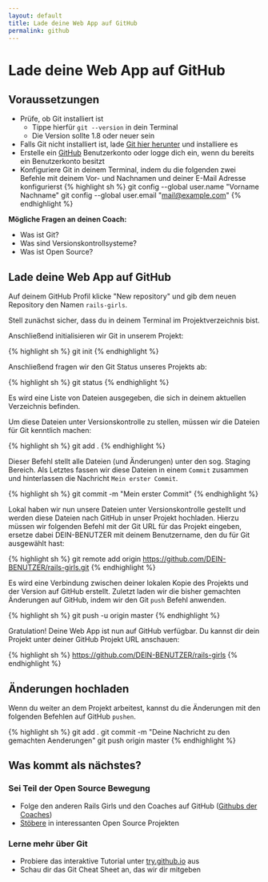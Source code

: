 ```yaml
---
layout: default
title: Lade deine Web App auf GitHub
permalink: github
---
```


# Lade deine Web App auf GitHub

## Voraussetzungen

* Prüfe, ob Git installiert ist
  * Tippe hierfür `git --version` in dein Terminal
  * Die Version sollte 1.8 oder neuer sein
* Falls Git nicht installiert ist, lade [Git hier herunter](http://git-scm.com/downloads) und installiere es
* Erstelle ein [GitHub](https://github.com) Benutzerkonto oder logge dich ein, wenn du bereits ein Benutzerkonto besitzt
* Konfiguriere Git in deinem Terminal, indem du die folgenden zwei Befehle mit deinem Vor- und Nachnamen und deiner E-Mail Adresse konfigurierst
{% highlight sh %}
git config --global user.name "Vorname Nachname"
git config --global user.email "mail@example.com"
{% endhighlight %}

**Mögliche Fragen an deinen Coach:**

* Was ist Git?
* Was sind Versionskontrollsysteme?
* Was ist Open Source?

## Lade deine Web App auf GitHub

Auf deinem GitHub Profil klicke "New repository" und gib dem neuen Repository den Namen `rails-girls`.

Stell zunächst sicher, dass du in deinem Terminal im Projektverzeichnis bist.

Anschließend initialisieren wir Git in unserem Projekt:

{% highlight sh %}
git init
{% endhighlight %}

Anschließend fragen wir den Git Status unseres Projekts ab:

{% highlight sh %}
git status
{% endhighlight %}

Es wird eine Liste von Dateien ausgegeben, die sich in deinem aktuellen Verzeichnis befinden.

Um diese Dateien unter Versionskontrolle zu stellen, müssen wir die Dateien für Git kenntlich machen:

{% highlight sh %}
git add .
{% endhighlight %}

Dieser Befehl stellt alle Dateien (und Änderungen) unter den sog. Staging Bereich.
Als Letztes fassen wir diese Dateien in einem `Commit` zusammen und hinterlassen die Nachricht `Mein erster Commit`.

{% highlight sh %}
git commit -m "Mein erster Commit"
{% endhighlight %}

Lokal haben wir nun unsere Dateien unter Versionskontrolle gestellt und werden diese Dateien nach GitHub in unser Projekt hochladen.
Hierzu müssen wir folgenden Befehl mit der Git URL für das Projekt eingeben, ersetze dabei DEIN-BENUTZER mit deinem Benutzername, den du für Git ausgewählt hast:

{% highlight sh %}
git remote add origin https://github.com/DEIN-BENUTZER/rails-girls.git
{% endhighlight %}

Es wird eine Verbindung zwischen deiner lokalen Kopie des Projekts und der Version auf GitHub erstellt.
Zuletzt laden wir die bisher gemachten Änderungen auf GitHub, indem wir den Git `push` Befehl anwenden.

{% highlight sh %}
git push -u origin master
{% endhighlight %}

Gratulation! Deine Web App ist nun auf GitHub verfügbar.
Du kannst dir dein Projekt unter deiner GitHub Projekt URL anschauen:


{% highlight sh %}
https://github.com/DEIN-BENUTZER/rails-girls
{% endhighlight %}

## Änderungen hochladen

Wenn du weiter an dem Projekt arbeitest, kannst du die Änderungen mit den folgenden Befehlen auf GitHub `pushen`.


{% highlight sh %}
git add .
git commit -m "Deine Nachricht zu den gemachten Aenderungen"
git push origin master
{% endhighlight %}


## Was kommt als nächstes?

### Sei Teil der Open Source Bewegung

* Folge den anderen Rails Girls und den Coaches auf GitHub ([Githubs der Coaches](http://railsgirlssb.de/#team))
* [Stöbere](https://github.com/explore) in interessanten Open Source Projekten

### Lerne mehr über Git

* Probiere das interaktive Tutorial unter [try.github.io](http://try.github.io/) aus
* Schau dir das Git Cheat Sheet an, das wir dir mitgeben
